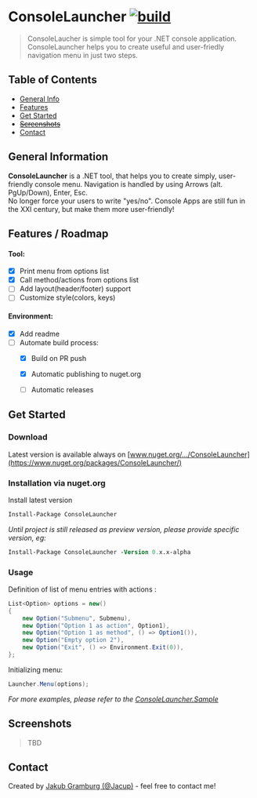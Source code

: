 # ConsoleLauncher [![build](https://github.com/Jacup/ConsoleLauncher/actions/workflows/dotnet.yml/badge.svg)](https://github.com/Jacup/ConsoleLauncher/actions/workflows/dotnet.yml)

> ConsoleLaucher is simple tool for your .NET console application. ConsoleLauncher helps you to create useful and user-friedly navigation menu in  just two steps.


## Table of Contents

* [General Info](#general-information)
* [Features](#features--roadmap)
* [Get Started](#get-started)
* [~~Screenshots~~](#screenshots)
* [Contact](#contact)


## General Information

**ConsoleLauncher** is a .NET tool, that helps you to create simply, user-friendly console menu. Navigation is handled by using Arrows (alt. PgUp/Down), Enter, Esc.  
No longer force your users to write "yes/no". Console Apps are still fun in the XXI century, but make them more user-friendly!   


## Features / Roadmap

#### Tool: 
- [x] Print menu from options list 
- [x] Call method/actions from options list
- [ ] Add layout(header/footer) support
- [ ] Customize style(colors, keys)

#### Environment: 
- [x] Add readme
- [ ] Automate build process:
    - [x] Build on PR push
    - [x] Automatic publishing to nuget.org
    - [ ] Automatic releases


## Get Started

### Download

Latest version is available always on [www.nuget.org/.../ConsoleLauncher](https://www.nuget.org/packages/ConsoleLauncher/)


### Installation via nuget.org

Install latest version
```ps
Install-Package ConsoleLauncher
```
*Until project is still released as preview version, please provide specific version, eg:*
```ps
Install-Package ConsoleLauncher -Version 0.x.x-alpha
```


### Usage


Definition of list of menu entries with actions :
```cs
List<Option> options = new()
{
    new Option("Submenu", Submenu),
    new Option("Option 1 as action", Option1),
    new Option("Option 1 as method", () => Option1()),
    new Option("Empty option 2"),
    new Option("Exit", () => Environment.Exit(0)),
};
```

Initializing menu:
```cs
Launcher.Menu(options);
```

_For more examples, please refer to the [ConsoleLauncher.Sample](https://github.com/Jacup/ConsoleLauncher/tree/main/ConsoleLauncher.Sample)_


## Screenshots

> TBD


## Contact

Created by [Jakub Gramburg (@Jacup)](https://github.com/Jacup) - feel free to contact me!
